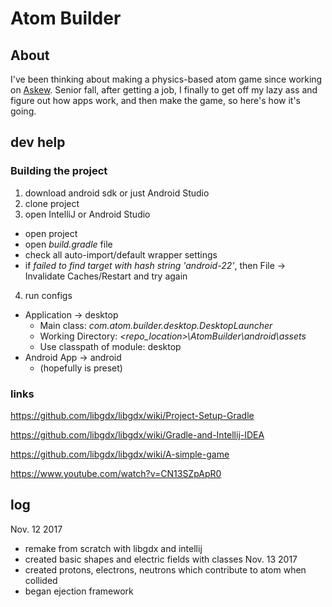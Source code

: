 # Atom Builder

## About
I've been thinking about making a physics-based atom game since working on [Askew](https://github.com/MantisInk/askew-coursedev). Senior fall, after getting a job, I finally to get off my lazy ass and figure out how apps work, and then make the game, so here's how it's going.

## dev help

### Building the project
1. download android sdk or just Android Studio
2. clone project
3. open IntelliJ or Android Studio
  * open project
  * open _build.gradle_ file
  * check all auto-import/default wrapper settings
  * if _failed to find target with hash string 'android-22'_, then File -> Invalidate Caches/Restart and try again
4. run configs
  * Application -> desktop
    * Main class: _com.atom.builder.desktop.DesktopLauncher_
    * Working Directory: _<repo_location>\AtomBuilder\android\assets_
    * Use classpath of module: desktop
  * Android App -> android
    * (hopefully is preset)

### links
https://github.com/libgdx/libgdx/wiki/Project-Setup-Gradle

https://github.com/libgdx/libgdx/wiki/Gradle-and-Intellij-IDEA

https://github.com/libgdx/libgdx/wiki/A-simple-game

https://www.youtube.com/watch?v=CN13SZpApR0

## log
Nov. 12 2017
  * remake from scratch with libgdx and intellij
  * created basic shapes and electric fields with classes
Nov. 13 2017
  * created protons, electrons, neutrons which contribute to atom when collided
  * began ejection framework

